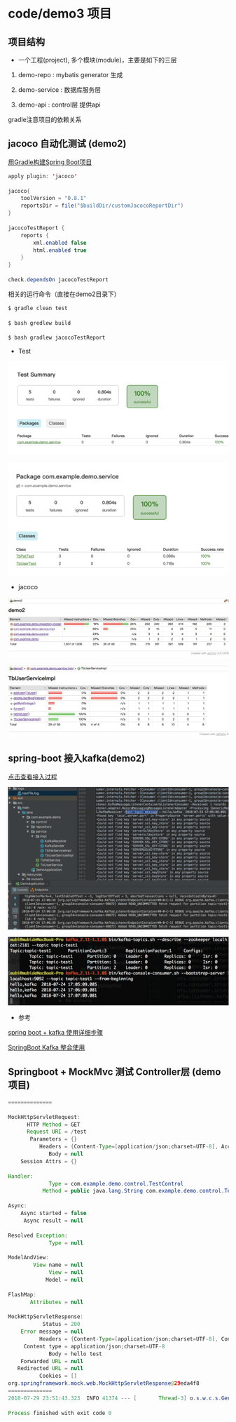 # code/demo3 项目

## 项目结构

* 一个工程(project), 多个模块(module)，主要是如下的三层

1. demo-repo : mybatis generator 生成

2. demo-service : 数据库服务层

3. demo-api : control层 提供api

gradle注意项目的依赖关系

## jacoco 自动化测试 (demo2)

[用Gradle构建Spring Boot项目](https://www.cnblogs.com/davenkin/p/gradle-spring-boot.html)

```java
apply plugin: 'jacoco'

jacoco{
	toolVersion = "0.8.1"
	reportsDir = file("$buildDir/customJacocoReportDir")
}

jacocoTestReport {
	reports {
		xml.enabled false
		html.enabled true
	}
}

check.dependsOn jacocoTestReport
```

相关的运行命令（直接在demo2目录下）

```bash
$ gradle clean test

$ bash gredlew build

$ bash gradlew jacocoTestReport
```

* Test

![](../../imgs/jacoco_2.png)

![](../../imgs/jacoco_21.png)

* jacoco

![](../../imgs/jacoco_1.png)

![](../../imgs/jacoco_12.png)

## spring-boot 接入kafka(demo2)

<a href="https://github.com/doctording/spring-boot-demos/commit/2bf044a3005e940f1b4e517fb16c74ea57e370f8" target="_blank">点击查看接入过程</a>

![](../../imgs/kafka_log.png)

![](../../imgs/kafka_log2.png)

* 参考

[spring boot + kafka 使用详细步骤](https://blog.csdn.net/lcj_star/article/details/77337640)

[SpringBoot Kafka 整合使用](https://blog.csdn.net/tzs_1041218129/article/details/78988439)

## Springboot + MockMvc 测试 Controller层 (demo项目)

```java
==============

MockHttpServletRequest:
      HTTP Method = GET
      Request URI = /test
       Parameters = {}
          Headers = {Content-Type=[application/json;charset=UTF-8], Accept=[application/json]}
             Body = null
    Session Attrs = {}

Handler:
             Type = com.example.demo.control.TestControl
           Method = public java.lang.String com.example.demo.control.TestControl.getTest() throws java.lang.Exception

Async:
    Async started = false
     Async result = null

Resolved Exception:
             Type = null

ModelAndView:
        View name = null
             View = null
            Model = null

FlashMap:
       Attributes = null

MockHttpServletResponse:
           Status = 200
    Error message = null
          Headers = {Content-Type=[application/json;charset=UTF-8], Content-Length=[10]}
     Content type = application/json;charset=UTF-8
             Body = hello test
    Forwarded URL = null
   Redirected URL = null
          Cookies = []
org.springframework.mock.web.MockHttpServletResponse@29eda4f8
==============
2018-07-29 23:51:43.323  INFO 41374 --- [       Thread-3] o.s.w.c.s.GenericWebApplicationContext   : Closing org.springframework.web.context.support.GenericWebApplicationContext@2d901eb0: startup date [Sun Jul 29 23:51:40 CST 2018]; root of context hierarchy

Process finished with exit code 0

```
